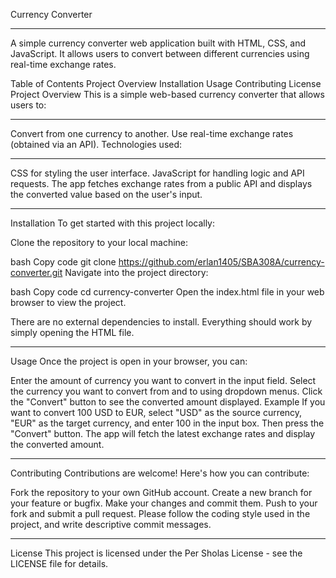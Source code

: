 Currency Converter
_________________________________________________________________
A simple currency converter web application built with HTML, CSS, and JavaScript. It allows users to convert between different currencies using real-time exchange rates.

Table of Contents
Project Overview
Installation
Usage
Contributing
License
Project Overview
This is a simple web-based currency converter that allows users to:
_________________________________________________________________
Convert from one currency to another.
Use real-time exchange rates (obtained via an API).
Technologies used:
_________________________________________________________________
CSS for styling the user interface.
JavaScript for handling logic and API requests.
The app fetches exchange rates from a public API and displays the converted value based on the user's input.
_________________________________________________________________
Installation
To get started with this project locally:

Clone the repository to your local machine:

bash
Copy code
git clone https://github.com/erlan1405/SBA308A/currency-converter.git
Navigate into the project directory:

bash
Copy code
cd currency-converter
Open the index.html file in your web browser to view the project.

There are no external dependencies to install. Everything should work by simply opening the HTML file.
____________________________________________________________________________________
Usage
Once the project is open in your browser, you can:

Enter the amount of currency you want to convert in the input field.
Select the currency you want to convert from and to using dropdown menus.
Click the "Convert" button to see the converted amount displayed.
Example
If you want to convert 100 USD to EUR, select "USD" as the source currency, "EUR" as the target currency, and enter 100 in the input box. Then press the "Convert" button.
The app will fetch the latest exchange rates and display the converted amount.
_________________________________________________________________________________
Contributing
Contributions are welcome! Here's how you can contribute:

Fork the repository to your own GitHub account.
Create a new branch for your feature or bugfix.
Make your changes and commit them.
Push to your fork and submit a pull request.
Please follow the coding style used in the project, and write descriptive commit messages.
__________________________________________________________________________________
License
This project is licensed under the Per Sholas License - see the LICENSE file for details.
